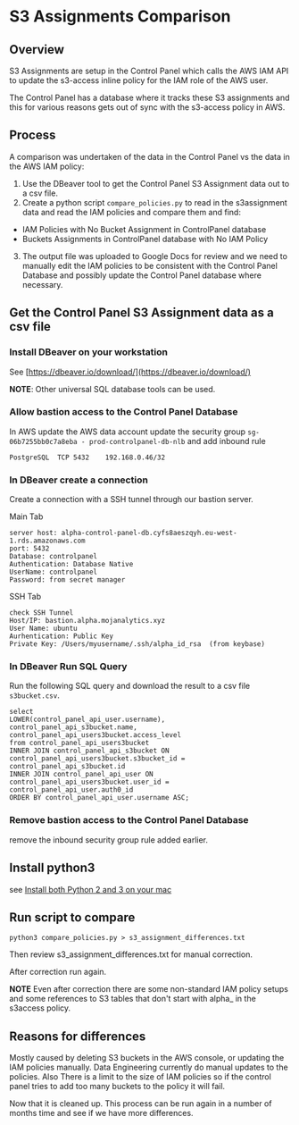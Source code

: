 # S3 Assignments Comparison 

## Overview

S3 Assignments are setup in the Control Panel which calls the AWS IAM API to update the s3-access inline policy for the IAM role of the AWS user. 

The Control Panel has a database where it tracks these S3 assignments and this for various reasons gets out of sync with the s3-access policy in AWS. 

## Process

A comparison was undertaken of the data in the Control Panel vs the data in the AWS IAM policy: 
1. Use the DBeaver tool to get the Control Panel S3 Assignment data out to a csv file. 
2. Create a python script `compare_policies.py` to read in the s3assignment data and read the IAM policies and compare them and find:
- IAM Policies with No Bucket Assignment in ControlPanel database
- Buckets Assignments in ControlPanel database with No IAM Policy
3. The output file was uploaded to Google Docs for review and we need to manually edit the IAM policies to be consistent with the Control Panel Database and possibly update the Control Panel database where necessary.  


## Get the Control Panel S3 Assignment data as a csv file

### Install DBeaver on your workstation 

See [https://dbeaver.io/download/](https://dbeaver.io/download/) 

**NOTE**: Other universal SQL database tools can be used.  

### Allow bastion access to the Control Panel Database

In AWS update the AWS data account update the security group `sg-06b7255bb0c7a8eba - prod-controlpanel-db-nlb`
and add inbound rule 
```
PostgreSQL	TCP	5432	192.168.0.46/32 
```

### In DBeaver create a connection

Create a connection with a SSH tunnel through our bastion server. 

Main Tab
```
server host: alpha-control-panel-db.cyfs8aeszqyh.eu-west-1.rds.amazonaws.com
port: 5432 
Database: controlpanel 
Authentication: Database Native 
UserName: controlpanel 
Password: from secret manager 
```

SSH Tab 
```
check SSH Tunnel 
Host/IP: bastion.alpha.mojanalytics.xyz
User Name: ubuntu
Aurhentication: Public Key 
Private Key: /Users/myusername/.ssh/alpha_id_rsa  (from keybase) 
```

### In DBeaver Run SQL Query

Run the following SQL query and download the result to a csv file `s3bucket.csv`.  

```
select 
LOWER(control_panel_api_user.username),
control_panel_api_s3bucket.name, 
control_panel_api_users3bucket.access_level
from control_panel_api_users3bucket
INNER JOIN control_panel_api_s3bucket ON control_panel_api_users3bucket.s3bucket_id = control_panel_api_s3bucket.id
INNER JOIN control_panel_api_user ON control_panel_api_users3bucket.user_id = control_panel_api_user.auth0_id
ORDER BY control_panel_api_user.username ASC;
```

### Remove bastion access to the Control Panel Database

remove the inbound security group rule added earlier. 

## Install python3 

see [Install both Python 2 and 3 on your mac](https://needoneapp.medium.com/install-both-python-2-and-3-on-your-mac-8a18ebcff07)


## Run script to compare 

```
python3 compare_policies.py > s3_assignment_differences.txt
```

Then review s3_assignment_differences.txt for manual correction. 

After correction run again. 

**NOTE** Even after correction there are some non-standard IAM policy setups and some references to S3 tables that don't start with alpha_ in the s3access policy. 

## Reasons for differences

Mostly caused by deleting S3 buckets in the AWS console, or updating the IAM policies manually. Data Engineering currently do manual updates to the policies. Also There is a limit to the size of IAM policies so if the control panel tries to add too many buckets to the policy it will fail.

Now that it is cleaned up. This process can be run again in a number of months time and see if we have more differences. 



